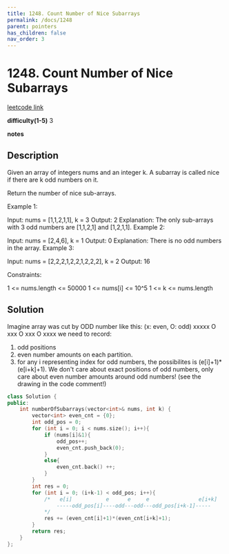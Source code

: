 ```yaml
---
title: 1248. Count Number of Nice Subarrays
permalink: /docs/1248
parent: pointers
has_children: false
nav_order: 3
---
```

# 1248. Count Number of Nice Subarrays
[leetcode link](https://leetcode.com/problems/count-number-of-nice-subarrays/)

**difficulty(1-5)** 
3

**notes**   


## Description
Given an array of integers nums and an integer k. A subarray is called nice if there are k odd numbers on it.

Return the number of nice sub-arrays.

 

Example 1:

Input: nums = [1,1,2,1,1], k = 3
Output: 2
Explanation: The only sub-arrays with 3 odd numbers are [1,1,2,1] and [1,2,1,1].
Example 2:

Input: nums = [2,4,6], k = 1
Output: 0
Explanation: There is no odd numbers in the array.
Example 3:

Input: nums = [2,2,2,1,2,2,1,2,2,2], k = 2
Output: 16
 

Constraints:

1 <= nums.length <= 50000
1 <= nums[i] <= 10^5
1 <= k <= nums.length

## Solution
Imagine array was cut by ODD number like this:
(x: even, O: odd)
xxxxx O xxx O xxx O xxxx 
we need to record:
1. odd positions
2. even number amounts on each partition.
3. for any i representing index for odd numbers, the possibilites is (e[i]+1)*(e[i+k]+1). We don't care about exact positions of odd numbers, only care about even number amounts around odd numbers! (see the drawing in the code comment!) 

```c++
class Solution {
public:
    int numberOfSubarrays(vector<int>& nums, int k) {
        vector<int> even_cnt = {0};
        int odd_pos = 0;
        for (int i = 0; i < nums.size(); i++){
            if (nums[i]&1){
                odd_pos++;
                even_cnt.push_back(0);
            }
            else{
                even_cnt.back() ++;
            }
        }
        int res = 0;
        for (int i = 0; (i+k-1) < odd_pos; i++){
            /*   e[i]           e      e     e                e[i+k]
                -----odd_pos[i]----odd---odd---odd_pos[i+k-1]-----
            */
            res += (even_cnt[i]+1)*(even_cnt[i+k]+1);            
        }
        return res;        
    }
};
```

<!-- 
Default label
{: .label }

Blue label
{: .label .label-blue }

Stable
{: .label .label-green }

New release
{: .label .label-purple }

Coming soon
{: .label .label-yellow }

Deprecated
{: .label .label-red } -->

